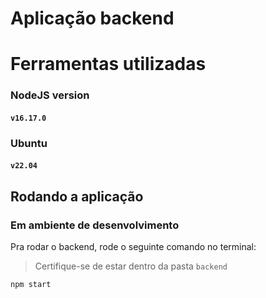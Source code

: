 # Aplicação backend

# Ferramentas utilizadas
### NodeJS version
#### `v16.17.0`
### Ubuntu
#### `v22.04`

## Rodando a aplicação
### Em ambiente de desenvolvimento

Pra rodar o backend, rode o seguinte comando no terminal:
> Certifique-se de estar dentro da pasta `backend`
```
npm start
```
